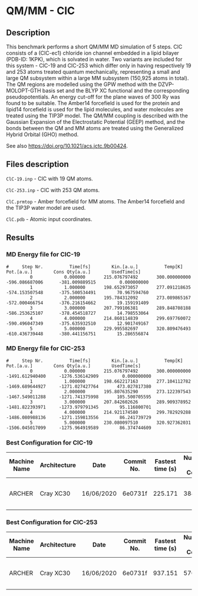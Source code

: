 # QM/MM - ClC

## Description

This benchmark performs a short QM/MM MD simulation of 5 steps. ClC consists of a (ClC-ec1) chloride
ion channel embedded in a lipid bilayer (PDB-ID: 1KPK), which is solvated in water. Two variants are
included for this system - ClC-19 and ClC-253 which differ only in having respectively 19 and 253
atoms treated quantum mechanically, representing a small and large QM subsystem within a large MM
subsystem (150,925 atoms in total). The QM regions are modelled using the GPW method with the
DZVP-MOLOPT-GTH basis set and the BLYP XC functional and the corresponding pseudopotentials. An
energy cut-off for the plane waves of 300 Ry was found to be suitable. The Amber14 forcefield is
used for the protein and lipid14 forcefield is used for the lipid molecules, and water molecules are
treated using the TIP3P model. The QM/MM coupling is described with the Gaussian Expansion of the
Electrostatic Potential (GEEP) method, and the bonds between the QM and MM atoms are treated using
the Generalized Hybrid Orbital (GHO) method.

See also <https://doi.org/10.1021/acs.jctc.9b00424>.

## Files description

`ClC-19.inp` - ClC with 19 QM atoms.

`ClC-253.inp` - ClC with 253 QM atoms.

`ClC.prmtop` - Amber forcefield for MM atoms. The Amber14 forcefield and the TIP3P water model are
used.

`ClC.pdb` - Atomic input coordinates.

## Results

### MD Energy file for ClC-19

```cp2k-output
#     Step Nr.          Time[fs]        Kin.[a.u.]          Temp[K]            Pot.[a.u.]        Cons Qty[a.u.]        UsedTime[s]
         0            0.000000       215.076797492       300.000000000      -596.086687006      -381.009889515         0.000000000
         1            1.000000       198.652973057       277.091218635      -574.153507548      -375.500534491        70.967594760
         2            2.000000       195.784312092       273.089865167      -572.000466754      -376.216154662        19.159191409
         3            3.000000       207.799106381       289.848708188      -586.253625107      -378.454518727        14.798553064
         4            4.000000       214.860114839       299.697760072      -590.496047349      -375.635932510        12.901749167
         5            5.000000       229.995582697       320.809476493      -610.436739448      -380.441156751        15.286556874
```

### MD Energy file for ClC-253

```cp2k-output
#     Step Nr.          Time[fs]        Kin.[a.u.]          Temp[K]            Pot.[a.u.]        Cons Qty[a.u.]        UsedTime[s]
         0            0.000000       215.076797492       300.000000000     -1491.612940400     -1276.536142909         0.000000000
         1            1.000000       198.662217163       277.104112782     -1469.689644927     -1271.027427764       473.027817380
         2            2.000000       195.807635290       273.122397543     -1467.549011288     -1271.741375998       105.500705595
         3            3.000000       207.842602626       289.909378952     -1481.822393971     -1273.979791345        95.116800701
         4            4.000000       214.921174580       299.782929288     -1486.080988136     -1271.159813556        86.241739729
         5            5.000000       230.080097510       320.927362031     -1506.045017099     -1275.964919589        86.374744609
```

### Best Configuration for ClC-19

| Machine Name | Architecture | Date       | Commit No. | Fastest time (s) | Number of Cores | Number of Threads          |
| ------------ | ------------ | ---------- | ---------- | ---------------- | --------------- | -------------------------- |
| ARCHER       | Cray XC30    | 16/06/2020 | 6e0731f    | 225.171          | 384             | 4 OMP threads per MPI task |

### Best Configuration for ClC-253

| Machine Name | Architecture | Date       | Commit No. | Fastest time (s) | Number of Cores | Number of Threads          |
| ------------ | ------------ | ---------- | ---------- | ---------------- | --------------- | -------------------------- |
| ARCHER       | Cray XC30    | 16/06/2020 | 6e0731f    | 937.151          | 576             | 6 OMP threads per MPI task |
